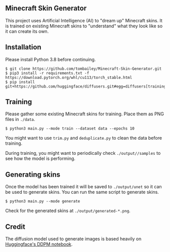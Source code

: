 ## Minecraft Skin Generator
This project uses Artificial Intelligence (AI) to "dream up" Minecraft skins. It is trained on existing Minecraft skins to "understand" what they look like so it can create its own.

## Installation
Please install Python 3.8 before continuing.

    $ git clone https://github.com/tombailey/Minecraft-Skin-Generator.git
    $ pip3 install -r requirements.txt -f https://download.pytorch.org/whl/cu113/torch_stable.html
    $ pip install git+https://github.com/huggingface/diffusers.git#egg=diffusers[training]

## Training
Please gather some existing Minecraft skins for training. Place them as PNG files in `./data`.

    $ python3 main.py --mode train --dataset data --epochs 10

You might want to use `trim.py` and `deduplicate.py` to clean the data before training.

During training, you might want to periodically check `./output//samples` to see how the model is performing.

## Generating skins
Once the model has been trained it will be saved to `./output/unet` so it can be used to generate skins. You can run the same script to generate skins.

    $ python3 main.py --mode generate

Check for the generated skins at `./output/generated-*.png`.

## Credit   

The diffusion model used to generate images is based heavily on [Huggingface's DDPM notebook](https://github.com/huggingface/notebooks/blob/8392fcc5d61396e39159c9f582c131599a48579b/diffusers/training_example.ipynb).
